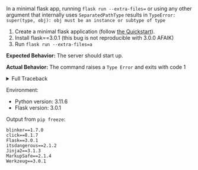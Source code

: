 In a minimal flask app, running `flask run --extra-files=` or using any other argument that internally uses `SeparatedPathType` results in `TypeError: super(type, obj): obj must be an instance or subtype of type`



1. Create a minimal flask application (follow [the Quickstart](https://flask.palletsprojects.com/en/3.0.x/quickstart/#a-minimal-application)).
2. Install flask==3.0.1 (this bug is not reproducible with 3.0.0 AFAIK)
3. Run `flask run --extra-files=a`

**Expected Behavior:**
The server should start up.

**Actual Behavior:**
The command raises a `Type Error` and exits with code 1

<details><summary>Full Traceback</summary>

```
Traceback (most recent call last):
  File ".../flask-cli-bug/..venv/bin/flask", line 8, in <module>
    sys.exit(main())
             ^^^^^^
  File ".../flask-cli-bug/..venv/lib/python3.11/site-packages/flask/cli.py", line 1105, in main
    cli.main()
  File ".../flask-cli-bug/..venv/lib/python3.11/site-packages/click/core.py", line 1078, in main
    rv = self.invoke(ctx)
         ^^^^^^^^^^^^^^^^
  File ".../flask-cli-bug/..venv/lib/python3.11/site-packages/click/core.py", line 1686, in invoke
    sub_ctx = cmd.make_context(cmd_name, args, parent=ctx)
              ^^^^^^^^^^^^^^^^^^^^^^^^^^^^^^^^^^^^^^^^^^^^
  File ".../flask-cli-bug/..venv/lib/python3.11/site-packages/click/core.py", line 943, in make_context
    self.parse_args(ctx, args)
  File ".../flask-cli-bug/..venv/lib/python3.11/site-packages/click/core.py", line 1408, in parse_args
    value, args = param.handle_parse_result(ctx, opts, args)
                  ^^^^^^^^^^^^^^^^^^^^^^^^^^^^^^^^^^^^^^^^^^
  File ".../flask-cli-bug/..venv/lib/python3.11/site-packages/click/core.py", line 2400, in handle_parse_result
    value = self.process_value(ctx, value)
            ^^^^^^^^^^^^^^^^^^^^^^^^^^^^^^
  File ".../flask-cli-bug/..venv/lib/python3.11/site-packages/click/core.py", line 2356, in process_value
    value = self.type_cast_value(ctx, value)
            ^^^^^^^^^^^^^^^^^^^^^^^^^^^^^^^^
  File ".../flask-cli-bug/..venv/lib/python3.11/site-packages/click/core.py", line 2344, in type_cast_value
    return convert(value)
           ^^^^^^^^^^^^^^
  File ".../flask-cli-bug/..venv/lib/python3.11/site-packages/click/core.py", line 2316, in convert
    return self.type(value, param=self, ctx=ctx)
           ^^^^^^^^^^^^^^^^^^^^^^^^^^^^^^^^^^^^^
  File ".../flask-cli-bug/..venv/lib/python3.11/site-packages/click/types.py", line 83, in __call__
    return self.convert(value, param, ctx)
           ^^^^^^^^^^^^^^^^^^^^^^^^^^^^^^^
  File ".../flask-cli-bug/..venv/lib/python3.11/site-packages/flask/cli.py", line 861, in convert
    return [super().convert(item, param, ctx) for item in items]
           ^^^^^^^^^^^^^^^^^^^^^^^^^^^^^^^^^^^^^^^^^^^^^^^^^^^^^
  File ".../flask-cli-bug/..venv/lib/python3.11/site-packages/flask/cli.py", line 861, in <listcomp>
    return [super().convert(item, param, ctx) for item in items]
            ^^^^^^^
TypeError: super(type, obj): obj must be an instance or subtype of type
```
</details>

Environment:

- Python version: 3.11.6
- Flask version: 3.0.1

Output from `pip freeze`:
```
blinker==1.7.0
click==8.1.7
Flask==3.0.1
itsdangerous==2.1.2
Jinja2==3.1.3
MarkupSafe==2.1.4
Werkzeug==3.0.1
```
